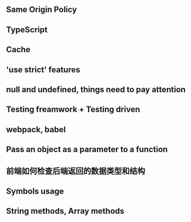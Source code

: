 ## Same Origin Policy

## TypeScript

## Cache

## 'use strict' features

## null and undefined, things need to pay attention

## Testing freamwork + Testing driven

## webpack, babel

## Pass an object as a parameter to a function

## 前端如何检查后端返回的数据类型和结构

## Symbols usage

## String methods, Array methods